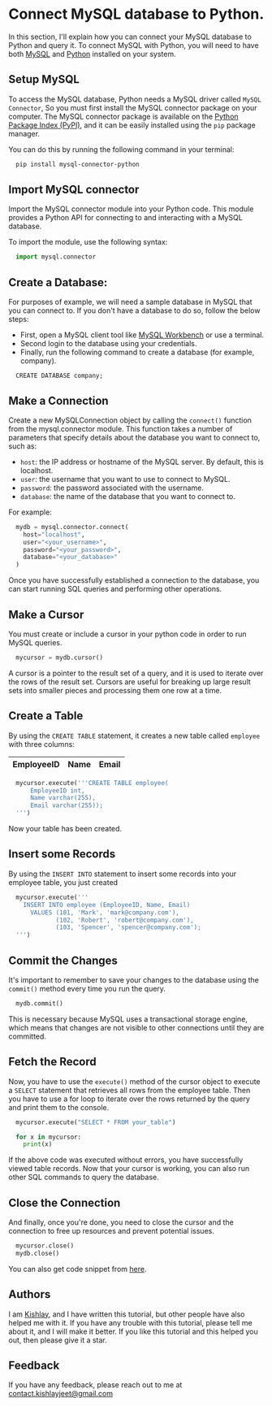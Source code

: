 # Connect MySQL database to Python.

In this section, I'll explain how you can connect your MySQL database to Python and query it.
To connect MySQL with Python, you will need to have both [MySQL](https://dev.mysql.com/downloads/) and [Python](https://www.python.org/downloads/) installed on your system.

## Setup MySQL

To access the MySQL database, Python needs a MySQL driver called `MySQL Connector`, So you must first install the MySQL connector package on your computer.
The MySQL connector package is available on the [Python Package Index (PyPI)](https://pypi.org), and it can be easily installed using the `pip` package manager.

You can do this by running the following command in your terminal:

```bash
  pip install mysql-connector-python
```

## Import MySQL connector

Import the MySQL connector module into your Python code.
This module provides a Python API for connecting to and interacting with a MySQL database.

To import the module, use the following syntax:

```python
  import mysql.connector
```

## Create a Database:

For purposes of example, we will need a sample database in MySQL that you can connect to.
If you don't have a database to do so, follow the below steps:

- First, open a MySQL client tool like [MySQL Workbench](https://dev.mysql.com/downloads/workbench/) or use a terminal.
- Second login to the database using your credentials.
- Finally, run the following command to create a database (for example, company).

```mysql
  CREATE DATABASE company;
```

## Make a Connection

Create a new MySQLConnection object by calling the `connect()` function from the mysql.connector module.
This function takes a number of parameters that specify details about the database you want to connect to, such as:

- `host`: the IP address or hostname of the MySQL server. By default, this is localhost.
- `user`: the username that you want to use to connect to MySQL.
- `password`: the password associated with the username.
- `database`: the name of the database that you want to connect to.

For example:

```python
  mydb = mysql.connector.connect(
    host="localhost",
    user="<your_username>",
    password="<your_password>",
    database="<your_database>"
  )
```

Once you have successfully established a connection to the database, you can start running SQL queries and performing other operations.

## Make a Cursor

You must create or include a cursor in your python code in order to run MySQL queries.

```python
  mycursor = mydb.cursor()
```

A cursor is a pointer to the result set of a query, and it is used to iterate over the rows of the result set.
Cursors are useful for breaking up large result sets into smaller pieces and processing them one row at a time.

## Create a Table

By using the `CREATE TABLE` statement, it creates a new table called `employee` with three columns:

| EmployeeID | Name | Email |
| :--------- | :--- | :---- |

```python
  mycursor.execute('''CREATE TABLE employee(
      EmployeeID int,
      Name varchar(255),
      Email varchar(255));
  ''')
```

Now your table has been created.

## Insert some Records

By using the `INSERT INTO` statement to insert some records into your employee table, you just created

```python
  mycursor.execute('''
    INSERT INTO employee (EmployeeID, Name, Email)
      VALUES (101, 'Mark', 'mark@company.com'),
             (102, 'Robert', 'robert@company.com'),
             (103, 'Spencer', 'spencer@company.com');
  ''')
```

## Commit the Changes

It's important to remember to save your changes to the database using the `commit()` method every time you run the query.

```python
  mydb.commit()
```

This is necessary because MySQL uses a transactional storage engine, which means that changes are not visible to other connections until they are committed.

## Fetch the Record

Now, you have to use the `execute()` method of the cursor object to execute a `SELECT` statement that retrieves all rows from the employee table.
Then you have to use a for loop to iterate over the rows returned by the query and print them to the console.

```python
  mycursor.execute("SELECT * FROM your_table")

  for x in mycursor:
    print(x)
```

If the above code was executed without errors, you have successfully viewed table records.
Now that your cursor is working, you can also run other SQL commands to query the database.

## Close the Connection

And finally, once you're done, you need to close the cursor and the connection to free up resources and prevent potential issues.

```python
  mycursor.close()
  mydb.close()
```

You can also get code snippet from [here](https://github.com/kishlayjeet/Conenct-MySql-database-with-Python/blob/1ab44e07ea0d78122d00e01dc0ef1063f496df99/code-snippet.py).

## Authors

I am [Kishlay](https://www.github.com/kishlayjeet), and I have written this tutorial, but other people have also helped me with it.
If you have any trouble with this tutorial, please tell me about it, and I will make it better.
If you like this tutorial and this helped you out, then please give it a star.

## Feedback

If you have any feedback, please reach out to me at contact.kishlayjeet@gmail.com
